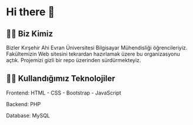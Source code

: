 # Hi there 👋

## 🙋‍♀️ Biz Kimiz

Bizler Kırşehir Ahi Evran Üniversitesi Bilgisayar Mühendisliği öğrencileriyiz. Fakültemizin Web sitesini tekrardan hazırlamak üzere bu organizasyonu açtık. Projemizi gizli bir repo üzerinden sürdürmekteyiz.

## 👩‍💻 Kullandığımız Teknolojiler

Frontend: HTML - CSS - Bootstrap - JavaScript

Backend: PHP

Database: MySQL


